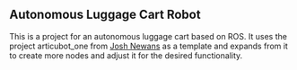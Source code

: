 ## Autonomous Luggage Cart Robot

This is a project for an autonomous luggage cart based on ROS. It uses the project articubot_one from [Josh Newans](https://github.com/joshnewans/articubot_one/tree/c75cf3360e4574ff40aa6438c07739389ad3f8ed) as a template and expands from it to create more nodes and adjust it for the desired functionality.